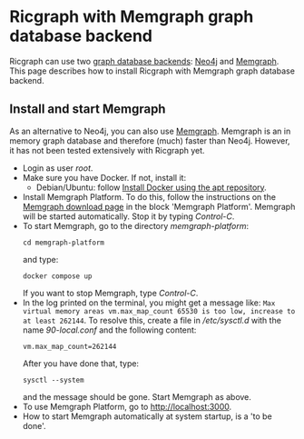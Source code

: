 # Ricgraph with Memgraph graph database backend

Ricgraph can use two [graph database
backends](https://en.wikipedia.org/wiki/Graph_database):
[Neo4j](https://neo4j.com) and [Memgraph](https://memgraph.com). 
This page describes how to install Ricgraph with Memgraph graph
database backend.

## Install and start Memgraph
As an alternative to Neo4j, you can also use
[Memgraph](https://memgraph.com).
Memgraph is an in memory graph database
and therefore (much) faster than Neo4j.
However, it has not been tested extensively with Ricgraph yet.

* Login as user *root*.
* Make sure you have Docker. If not, install it:
    * Debian/Ubuntu: follow [Install Docker using the apt
      repository](https://docs.docker.com/engine/install/ubuntu/#install-using-the-repository).
* Install Memgraph Platform.
  To do this, follow the instructions on
  the [Memgraph download page](https://memgraph.com/download) in the block 'Memgraph Platform'.
  Memgraph will be started automatically. Stop it by typing _Control-C_.
* To start Memgraph, go to the directory _memgraph-platform_:
  ```
  cd memgraph-platform
  ```
  and type:
  ```
  docker compose up
  ```
  If you want to stop Memgraph, type _Control-C_.
* In the log printed on the terminal, you might get a message like:
  ``Max virtual memory areas vm.max_map_count 65530 is too low, increase to at least 262144``.
  To resolve this, create a file in _/etc/sysctl.d_ with the name _90-local.conf_
  and the following content:
  ```
  vm.max_map_count=262144 
  ```
  After you have done that, type:
  ```
  sysctl --system
  ```
  and the message should be gone. Start Memgraph as above.
* To use Memgraph Platform, go to [http://localhost:3000](http://localhost:3000).
* How to start Memgraph automatically at system startup, is a 'to be done'.

